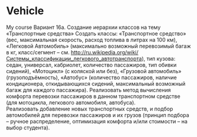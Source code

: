 # Vehicle
My course
Вариант 16а. Создание иерархии классов на тему «Транспортные средства»
Создать классы: «Транспортное средство» (вес, максимальная скорость, расход топлива  в литрах на 100 км), «Легковой Автомобиль» (максимально возможный перевозимый багаж в кг, класс/сегмент – см. http://ru.wikipedia.org/wiki/Системы_классификации_легкового_автотранспорта), тип кузова: седан, универсал, кабриолет, количество пассажиров, тип обивки сидений), «Мотоцикл» (с коляской или без), «Грузовой автомобиль» (грузоподъёмность), «Автобус» (количество пассажиров, наличие кондиционера, откидывающихся сидений, максимальный возможный багаж для каждого пассажира). Реализовать метод вычисления комфорта перевозки пассажиров в данном транспортном средстве (для мотоцикла, легкового автомобиля, автобуса).  
Реализовать добавление новых транспортных средств, и подбор автомобилей для перевозки пассажиров и их грузов (принцип подбора – ручное распределение, оптимизация комфорта и/или стоимости – на выбор студента).
